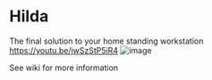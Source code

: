 # Hilda
The final solution to your home standing workstation
https://youtu.be/jwSzStP5iR4
![image](https://user-images.githubusercontent.com/71035269/186013431-7f9f427d-ee93-45b8-a225-77d1597022f2.png)

See wiki for more information
